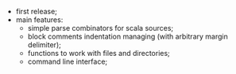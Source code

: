 * first release;
* main features: 
  + simple parse combinators for scala sources;
  + block comments indentation managing (with arbitrary margin delimiter);
  + functions to work with files and directories;
  + command line interface;
